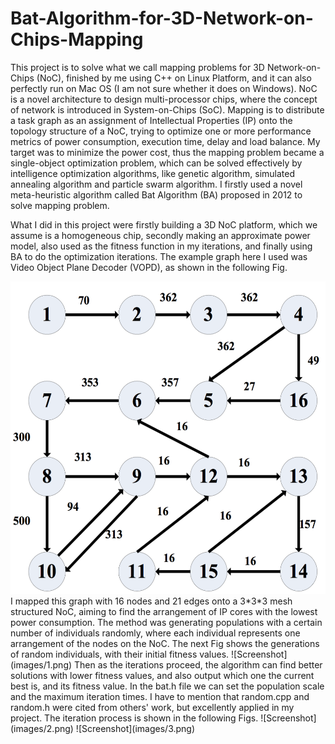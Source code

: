 # Bat-Algorithm-for-3D-Network-on-Chips-Mapping
This project is to solve what we call mapping problems for 3D Network-on-Chips (NoC), finished by me using C++ on Linux Platform, and it can also perfectly run on Mac OS (I am not sure whether it does on Windows). NoC is a novel architecture to design multi-processor chips, where the concept of network is introduced in System-on-Chips (SoC). Mapping is to distribute a task graph as an assignment of Intellectual Properties (IP) onto the topology structure of a NoC, trying to optimize one or more performance metrics of power consumption, execution time, delay and load balance. My target was to minimize the power cost, thus the mapping problem became a single-object optimization problem, which can be solved effectively by intelligence optimization algorithms, like genetic algorithm, simulated annealing algorithm and particle swarm algorithm. I firstly used a novel meta-heuristic algorithm called Bat Algorithm (BA) proposed in 2012 to solve mapping problem.

What I did in this project were firstly building a 3D NoC platform, which we assume is a homogeneous chip, secondly making an approximate power model, also used as the fitness function in my iterations, and finally using BA to do the optimization iterations. The example graph here I used was Video Object Plane Decoder (VOPD), as shown in the following Fig.
<div align=center><img height ="500" src="images/VOPD.png"/></div>
I mapped this graph with 16 nodes and 21 edges onto a 3*3*3 mesh structured NoC, aiming to find the arrangement of IP cores with the lowest power consumption. The method was generating populations with a certain number of individuals randomly, where each individual represents one arrangement of the nodes on the NoC. The next Fig shows the generations of random individuals, with their initial fitness values.
![Screenshot](images/1.png)
Then as the iterations proceed, the algorithm can find better solutions with lower fitness values, and also output which one the current best is, and its fitness value. In the bat.h file we can set the population scale and the maximum iteration times. I have to mention that random.cpp and random.h were cited from others' work, but excellently applied in my project. The iteration process is shown in the following Figs.
![Screenshot](images/2.png)
![Screenshot](images/3.png)
